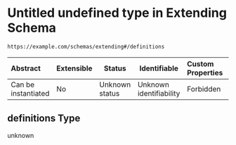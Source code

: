 # Untitled undefined type in Extending Schema

```txt
https://example.com/schemas/extending#/definitions
```




| Abstract            | Extensible | Status         | Identifiable            | Custom Properties | Additional Properties | Access Restrictions | Defined In                                                                                   |
| :------------------ | ---------- | -------------- | ----------------------- | :---------------- | --------------------- | ------------------- | -------------------------------------------------------------------------------------------- |
| Can be instantiated | No         | Unknown status | Unknown identifiability | Forbidden         | Allowed               | none                | [extending.schema.json\*](../generated-schemas/extending.schema.json "open original schema") |

## definitions Type

unknown

